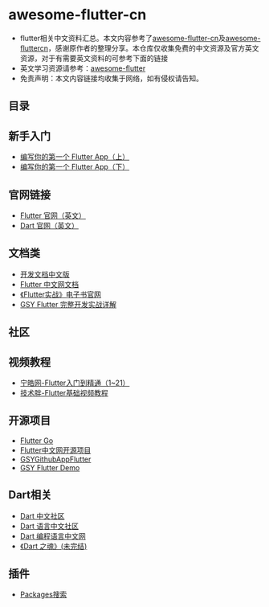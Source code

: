 # awesome-flutter-cn
* flutter相关中文资料汇总。本文内容参考了[awesome-flutter-cn](https://github.com/crazycodeboy/awesome-flutter-cn)及[awesome-fluttercn](https://github.com/fluttercnclub/awesome-fluttercn)，感谢原作者的整理分享。本仓库仅收集免费的中文资源及官方英文资源，对于有需要英文资料的可参考下面的链接
* 英文学习资源请参考：[awesome-flutter](https://github.com/Solido/awesome-flutter)
* 免责声明：本文内容链接均收集于网络，如有侵权请告知。

## 目录
## 新手入门
* [编写你的第一个 Flutter App（上）](https://codelabs.flutter-io.cn/codelabs/first-flutter-app-pt1-cn/index.html#0)
* [编写你的第一个 Flutter App（下）](https://codelabs.flutter-io.cn/codelabs/first-flutter-app-pt2-cn/index.html#0)
## 官网链接
* [Flutter 官网（英文）](https://flutter.dev/)
* [Dart 官网（英文）](https://dart.dev/)
## 文档类
* [开发文档中文版](https://flutter.cn/docs)
* [Flutter 中文网文档](https://flutterchina.club/docs/)
* [《Flutter实战》电子书官网](https://book.flutterchina.club/)
* [GSY Flutter 完整开发实战详解](https://guoshuyu.cn/home/wx/)
## 社区
## 视频教程
* [宁皓网-Flutter入门到精通（1~21）](https://www.bilibili.com/video/av52699308/)
* [技术胖-Flutter基础视频教程](https://www.bilibili.com/video/av35800108)
## 开源项目
* [Flutter Go](https://github.com/alibaba/flutter-go)
* [Flutter中文网开源项目](https://flutterchina.club/opensource.html)
* [GSYGithubAppFlutter](https://github.com/CarGuo/gsy_github_app_flutter)
* [GSY Flutter Demo](https://github.com/CarGuo/gsy_flutter_demo)
## Dart相关
* [Dart 中文社区](https://www.dart-china.org/)
* [Dart 语言中文社区](http://www.cndartlang.com/)
* [Dart 编程语言中文网](https://www.dartcn.com/)
* [《Dart 之魂》(未完结)](https://github.com/jarontai/dart-souls)
## 插件
* [Packages搜索](https://pub.flutter-io.cn/)
